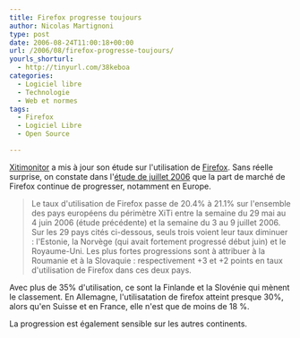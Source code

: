 ```yaml
---
title: Firefox progresse toujours
author: Nicolas Martignoni
type: post
date: 2006-08-24T11:00:18+00:00
url: /2006/08/firefox-progresse-toujours/
yourls_shorturl:
  - http://tinyurl.com/38keboa
categories:
  - Logiciel libre
  - Technologie
  - Web et normes
tags:
  - Firefox
  - Logiciel Libre
  - Open Source

---
```

<a href="http://www.xitimonitor.com/" target="_blank">Xitimonitor</a> a mis à jour son étude sur l'utilisation de <a href="http://www.mozilla.com/firefox/" target="_blank">Firefox</a>. Sans réelle surprise, on constate dans l'<a href="http://www.xitimonitor.com/etudes/equipement18.asp" target="_blank">étude de juillet 2006</a> que la part de marché de Firefox continue de progresser, notamment en Europe.

> Le taux d'utilisation de Firefox passe de 20.4% à 21.1% sur l'ensemble des pays européens du périmètre XiTi entre la semaine du 29 mai au 4 juin 2006 (étude précédente) et la semaine du 3 au 9 juillet 2006. Sur les 29 pays cités ci-dessous, seuls trois voient leur taux diminuer : l'Estonie, la Norvège (qui avait fortement progressé début juin) et le Royaume-Uni. Les plus fortes progressions sont à attribuer à la Roumanie et à la Slovaquie : respectivement +3 et +2 points en taux d'utilisation de Firefox dans ces deux pays.

Avec plus de 35% d'utilisation, ce sont la Finlande et la Slovénie qui mènent le classement. En Allemagne, l'utilisatation de firefox atteint presque 30%, alors qu'en Suisse et en France, elle n'est que de moins de 18 %.

La progression est également sensible sur les autres continents.
